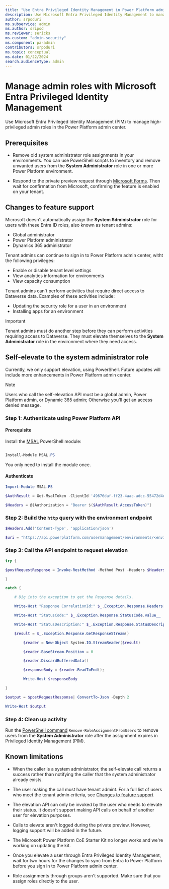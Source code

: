 ```yaml
---
title: "Use Entra Privileged Identity Management in Power Platform admin center to manage high-privileged admin roles  | MicrosoftDocs"
description: Use Microsoft Entra Privileged Identity Management to manage high-privileged admin roles.
author: srpoduri 
ms.subservice: admin
ms.author: sripod 
ms.reviewer: sericks
ms.custom: "admin-security"
ms.component: pa-admin
contributors: srpoduri
ms.topic: conceptual
ms.date: 01/22/2024
search.audienceType: admin
---
```


# Manage admin roles with Microsoft Entra Privileged Identity Management

Use Microsoft Entra Privileged Identity Management (PIM) to manage high-privileged admin roles in the Power Platform admin center.

## Prerequisites

- Remove old system administrator role assignments in your environments. You can use PowerShell scripts to inventory and remove unwanted users from the **System Administrator** role in one or more Power Platform environment.

- Respond to the private preview request through [Microsoft Forms](https://forms.office.com/r/3Mp38A0TDA). Then wait for confirmation from Microsoft, confirming the feature is enabled on your tenant.

## Changes to feature support

Microsoft doesn't automatically assign the **System Sdministrator** role for users with these Entra ID roles, also known as tenant admins:
- Global administrator
- Power Platform administrator
- Dynamics 365 administrator

Tenant admins can continue to sign in to Power Platform admin center, witht the following privileges:
- Enable or disable tenant level settings
- View analytics information for environments
- View capacity consumption

Tenant admins can't perform activities that require direct access to Dataverse data. Examples of these activities include:
- Updating the security role for a user in an environment
- Installing apps for an environment

> [!IMPORTANT]
> Tenant admins must do another step before they can perform activities requiring access to Dataverse. They must elevate themselves to the **System Administrator** role in the environment where they need access.

## Self-elevate to the system administrator role

Currently, we only support elevation, using PowerShell. Future updates will include more enhancements in Power Platform admin center.

> [!NOTE]
> Users who call the self-elevation API must be a global admin, Power Platform admin, or Dynamic 365 admin; Otherwise you'll get an access denied message.

### Step 1: Authenticate using Power Platform API

#### Prerequisite

Install the [MSAL](https://www.powershellgallery.com/packages/MSAL.PS) PowerShell module:

```powershell

Install-Module MSAL.PS
```

You only need to install the module once.

#### Authenticate

```powershell
Import-Module MSAL.PS

$AuthResult = Get-MsalToken -ClientId '49676daf-ff23-4aac-adcc-55472d4e2ce0' -Scope 'https://api.powerplatform.com/.default' 

$Headers = @{Authorization = "Bearer $($AuthResult.AccessToken)"} 
```

### Step 2: Build the `http` query with the environment endpoint

```powershell
$Headers.Add('Content-Type', 'application/json') 

$uri = "https://api.powerplatform.com/usermanagement/environments/<environment id>/user/applyAdminRole?api-version=2022-03-01-preview"; 
```

### Step 3: Call the API endpoint to request elevation

```powershell
try { 

$postRequestResponse = Invoke-RestMethod -Method Post -Headers $Headers -Uri $uri 

} 

catch { 

    # Dig into the exception to get the Response details. 

    Write-Host "Response CorrelationId:" $_.Exception.Response.Headers["x-ms-correlation-id"] 

    Write-Host "StatusCode:" $_.Exception.Response.StatusCode.value__  

    Write-Host "StatusDescription:" $_.Exception.Response.StatusDescription 

    $result = $_.Exception.Response.GetResponseStream() 

        $reader = New-Object System.IO.StreamReader($result) 

        $reader.BaseStream.Position = 0 

        $reader.DiscardBufferedData() 

        $responseBody = $reader.ReadToEnd(); 

        Write-Host $responseBody 

} 

$output = $postRequestResponse| ConvertTo-Json -Depth 2 

Write-Host $output 
```

### Step 4: Clean up activity

Run the [PowerShell command](https://github.com/microsoft/PowerApps-Samples/tree/master/powershell/UserManagement/Microsoft.PowerPlatform.Administration.UserManagement#remove-role-assignments-from-given-list-of-users) `Remove-RoleAssignmentFromUsers` to remove users from the **System Administrator** role after the assignment expires in Privileged Identity Management (PIM).

## Known limitations

- When the caller is a system administrator, the self-elevate call returns a success rather than notifying the caller that the system administrator already exists.

- The user making the call must have tenant admint. For a full list of users who meet the tenant admin criteria, see [Changes to feature support](#changes-to-feature-support)

- The elevation API can only be invoked by the user who needs to elevate their status. It doesn't support making API calls on behalf of another user for elevation purposes.

- Calls to elevate aren't logged during the private preview. However, logging support will be added in the future.

- The Microsoft Power Platform CoE Starter Kit no longer works and we're working on updating the kit.

- Once you elevate a user through Entra Privileged Identity Management, wait for two hours for the changes to sync from Entra to Power Platform before you sign in to Power Platform admin center.

- Role assignments through groups aren't supported. Make sure that you assign roles directly to the user.
